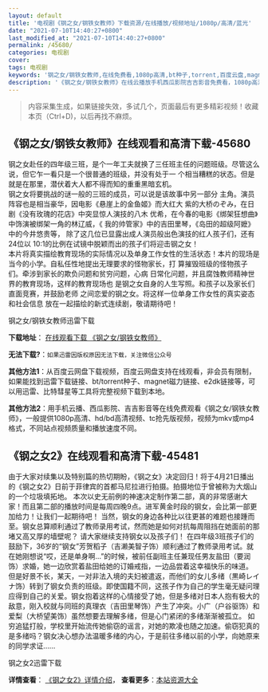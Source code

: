 ```yaml
---
layout: default
title: '电视剧《钢之女/钢铁女教师》下载资源/在线播放/视频地址/1080p/高清/蓝光'
date: "2021-07-10T14:40:27+0800"
last_modified_at: "2021-07-10T14:40:27+0800"
permalink: /45680/
categories: 电视剧
cover:
tags: 电视剧
keywords: '钢之女/钢铁女教师,在线免费看,1080p高清,bt种子,torrent,百度云盘,magnet,磁力链,迅雷下载资源'
description: '《钢之女/钢铁女教师》在线云播放手机西瓜影院吉吉影音免费看，1080p高清bd/hd未删减完整版和tc抢先枪版，mkv/mp4格式，附带bt/torrent种子、magnet/磁力链、百度云盘、网盘资源迅雷下载链接'
---
```


>内容采集生成，如果链接失效，多试几个，页面最后有更多精彩视频！收藏本页（Ctrl+D)，以后再找不麻烦。


## 《钢之女/钢铁女教师》在线观看和高清下载-45680

钢之女赴任的四年级三班，是个一年工夫就换了三任班主任的问题班级。尽管这么说，但它乍一看只是一个很普通的班级，并没有处于一 个相当糟糕的状态。但是就是在那里，潜伏着大人都不得而知的重重黑暗玄机。<br />钢之女将要挑战的谜一般的三班的成员，可以说是该故事中另一部分 主角。演员阵容也是相当豪华，因电影《悬崖上的金鱼姬》而大红大 紫的大桥のぞみ，在日剧《没有玫瑰的花店》中突显惊人演技的八木 优希，在今春的电影《绑架狂想曲》中饰演被绑架一角的林辽威，《 我的帅管家》中的吉田里琴，《岛田的超级阿嬷》中的今井悠贵等， 除了这几位已显露出成人演员般出色演技的红人孩子们，还有24位以 10:1的比例在试镜中脱颖而出的孩子们将迎击钢之女！<br />本片将真实描绘教育现场的实际情况以及单身工作女性的生活状态！本片的现场是当今的小学。自私任性地提出无理要求的怪物家长，打 算摧毁班级的怪物孩子们。牵涉到家长的欺负问题和贫穷问题，心病 日常化问题，并且腐蚀教师精神世界的教育现场，这样的教育现场也 是钢之女自身的人生写照。和孩子以及家长们直面竞赛，并鼓励老师 之间恋爱的钢之女。将这样一位单身工作女性的真实姿态和社会信息 放在一起描绘的新式连续剧，敬请期待吧！


钢之女/钢铁女教师迅雷下载

**下载地址**： [在线观看下载 《钢之女/钢铁女教师》](https://www.993dy.com//vod-detail-id-6413.html) 


**无法下载?**：`如果迅雷因版权原因无法下载，关注微信公众号 `

**其他方法1**：从百度云网盘下载视频，百度云网盘支持在线观看，非会员有限制，如果能找到迅雷下载链接、bt/torrent种子、magnet磁力链接、e2dk链接等，可以用迅雷、比特彗星等工具将完整视频下载到本地。

**其他方法2**：用手机云播、西瓜影院、吉吉影音等在线免费观看《钢之女/钢铁女教师》，一般提供1080p高清、hd/bd高清视频、tc抢先版视频，视频为mkv或mp4格式，不同站点视频质量和播放速度不同。


## 《钢之女2》在线观看和高清下载-45481

由于大家对续集以及特别篇的热切期盼，《钢之女》决定回归！将于4月21日播出的《钢之女2》日前于菲律宾的首都马尼拉进行拍摄。拍摄地位于曾被称为大烟山的一个垃圾填拓地。 本次以史无前例的神速决定制作第二部，真的非常感谢大家！而且第二部的播放时间是每周四晚9点。进军黄金时段的钢女，会比第一部更加给力！让我们一起期待吧！ 当然，钢女的身边各种比以往更甚的难题也接踵而至。钢女总算顺利通过了教师录用考试，然而她是如何对抗每周阻挡在她面前的那堵又高又厚的墙壁呢？ 请大家继续支持钢女以及孩子们！ 在四年级3班孩子们的鼓励下，36岁的“钢女”芳贺稻子（吉濑美智子饰）顺利通过了教师录用考试。就在她刚想说&ldquo;哎，还是单身啊...”的时候，被前任副班主任兼现任男友盐田（要润 饰）求婚，她一边欣赏着盐田给她的订婚戒指，一边品尝着这幸福快乐的味道。 但是好景不长，某天，一对非法入境的夫妇被遣返，而他们的女儿多绪（黒崎レイナ饰）转到了钢女负责的班级。即使国籍不同，这孩子作为自己的学生毫无疑问理应得到自己的关爱。钢女抱着这样的心情接受了她，但是多绪对日本人抱有极大的敌意，刚入校就与同班的真理衣（吉田里琴饰）产生了冲突。小广（户谷驱饰）和爱梨（大桥望美饰）虽然想要去理解多绪，但是心门紧闭的多绪渐渐被孤立。 如穷追猛打般，学校里开始流传她偷窃的谣言，对她的欺凌也随之加速。偷窃犯真的是多绪吗？钢女决心想办法温暖多绪的内心，于是前往多绪以前的小学，向她原来的同学求证&hellip;…


钢之女2迅雷下载

**详情查看**： [《钢之女2》详情介绍](/movie/45481/)， **查看更多**：[本站资源大全](/movie/t/all/)

